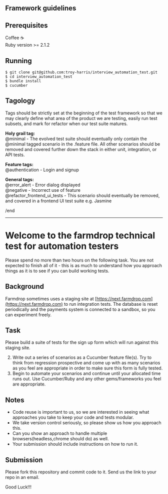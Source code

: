 ## Framework guidelines

## Prerequisites
Coffee :coffee:  
Ruby version >= 2.1.2

## Running
```
$ git clone git@github.com:troy-harris/interview_automation_test.git
$ cd interview_automation_test
$ bundle install
$ cucumber
```

## Tagology
Tags should be strictly set at the beginning of the test framework so that we may clearly define what area of the
product we are testing, easily run test subsets, and mark for refactor when our test suite matures.

**Holy grail tag:**  
@minimal - The evolved test suite should eventually only contain the @minimal tagged scenario in the .feature file. All
           other scenarios should be removed and covered further down the stack in either unit, integration, or API tests.

**Feature tags:**  
@authentication - Login and signup

**General tags:**  
@error_alert - Error dialog displayed  
@negative - Incorrect use of feature  
@refactor_frontend_ui_tests - This scenario should eventually be removed, and covered in a frontend UI test suite e.g. Jasmine

  
 /end 

---
# Welcome to the farmdrop technical test for automation testers

Please spend no more than two hours on the following task. You are not expected to finish all of it - this is as much to understand how you approach things as it is to see if you can build working tests.

## Background
Farmdrop sometimes uses a staging site at [https://next.farmdrop.com](https://next.farmdrop.com) to run integration tests.  The database is reset periodically and the payments system is connected to a sandbox, so you can experiment freely.

## Task
Please build a suite of tests for the sign up form which will run against this staging site.

2. Write out a series of scenarios as a Cucumber feature file(s). Try to think from regression prospective and come up with as many scenarios as you feel are appropriate in order to make sure this form is fully tested.
2. Begin to automate your scenarios and continue until your allocated time runs out. Use Cucumber/Ruby and any other gems/frameworks you feel are appropriate.

## Notes
* Code reuse is important to us, so we are interested in seeing what approaches you take to keep your code and tests modular.
* We take version control seriously, so please show us how you approach this.
* Can you show an approach to handle multiple browsers(headless,chrome should do) as well.
* Your submission should include instructions on how to run it.

## Submission
Please fork this repository and commit code to it. Send us the link to your repo in an email.

Good Luck!!!
